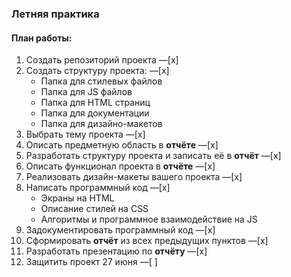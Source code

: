 ### Летняя практика
#### План работы:

1. Создать репозиторий проекта —[x]
2. Создать структуру проекта: —[x]
    * Папка для стилевых файлов
    * Папка для JS файлов
    * Папка для HTML страниц
    * Папка для документации
    * Папка для дизайно-макетов
3. Выбрать тему проекта —[x]
4. Описать предметную область в **отчёте** —[x]
5. Разработать структуру проекта и записать её в **отчёт** —[x]
6. Описать функционал проекта в **отчёте** —[x]
7. Реализовать дизайн-макеты вашего проекта —[x]
8. Написать программный код —[x]
    * Экраны на HTML
    * Описание стилей на CSS
    * Алгоритмы и программное взаимодействие на JS
9. Задокументировать программный код —[x]
10. Сформировать **отчёт** из всех предыдущих пунктов —[x]
11. Разработать презентацию по **отчёту** —[x]
12. Защитить проект 27 июня —[ ]
